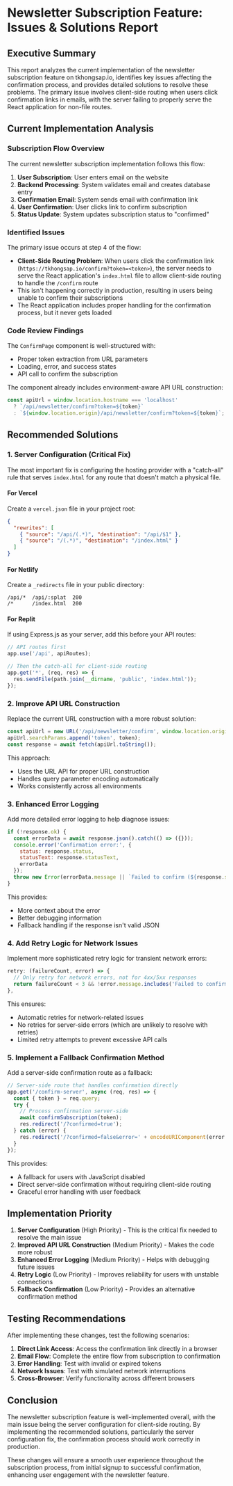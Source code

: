 # Newsletter Subscription Feature: Issues & Solutions Report

## Executive Summary

This report analyzes the current implementation of the newsletter subscription feature on tkhongsap.io, identifies key issues affecting the confirmation process, and provides detailed solutions to resolve these problems. The primary issue involves client-side routing when users click confirmation links in emails, with the server failing to properly serve the React application for non-file routes.

## Current Implementation Analysis

### Subscription Flow Overview

The current newsletter subscription implementation follows this flow:

1. **User Subscription**: User enters email on the website
2. **Backend Processing**: System validates email and creates database entry
3. **Confirmation Email**: System sends email with confirmation link
4. **User Confirmation**: User clicks link to confirm subscription
5. **Status Update**: System updates subscription status to "confirmed"

### Identified Issues

The primary issue occurs at step 4 of the flow:

- **Client-Side Routing Problem**: When users click the confirmation link (`https://tkhongsap.io/confirm?token=<token>`), the server needs to serve the React application's `index.html` file to allow client-side routing to handle the `/confirm` route
- This isn't happening correctly in production, resulting in users being unable to confirm their subscriptions
- The React application includes proper handling for the confirmation process, but it never gets loaded

### Code Review Findings

The `ConfirmPage` component is well-structured with:
- Proper token extraction from URL parameters
- Loading, error, and success states
- API call to confirm the subscription

The component already includes environment-aware API URL construction:
```javascript
const apiUrl = window.location.hostname === 'localhost' 
  ? `/api/newsletter/confirm?token=${token}`
  : `${window.location.origin}/api/newsletter/confirm?token=${token}`;
```

## Recommended Solutions

### 1. Server Configuration (Critical Fix)

The most important fix is configuring the hosting provider with a "catch-all" rule that serves `index.html` for any route that doesn't match a physical file.

#### For Vercel

Create a `vercel.json` file in your project root:
```json
{
  "rewrites": [
    { "source": "/api/(.*)", "destination": "/api/$1" },
    { "source": "/(.*)", "destination": "/index.html" }
  ]
}
```

#### For Netlify

Create a `_redirects` file in your public directory:
```
/api/*  /api/:splat  200
/*      /index.html  200
```

#### For Replit

If using Express.js as your server, add this before your API routes:
```javascript
// API routes first
app.use('/api', apiRoutes);

// Then the catch-all for client-side routing
app.get('*', (req, res) => {
  res.sendFile(path.join(__dirname, 'public', 'index.html'));
});
```

### 2. Improve API URL Construction

Replace the current URL construction with a more robust solution:

```javascript
const apiUrl = new URL('/api/newsletter/confirm', window.location.origin);
apiUrl.searchParams.append('token', token);
const response = await fetch(apiUrl.toString());
```

This approach:
- Uses the URL API for proper URL construction
- Handles query parameter encoding automatically
- Works consistently across all environments

### 3. Enhanced Error Logging

Add more detailed error logging to help diagnose issues:

```javascript
if (!response.ok) {
  const errorData = await response.json().catch(() => ({}));
  console.error('Confirmation error:', {
    status: response.status,
    statusText: response.statusText,
    errorData
  });
  throw new Error(errorData.message || `Failed to confirm (${response.status})`);
}
```

This provides:
- More context about the error
- Better debugging information
- Fallback handling if the response isn't valid JSON

### 4. Add Retry Logic for Network Issues

Implement more sophisticated retry logic for transient network errors:

```javascript
retry: (failureCount, error) => {
  // Only retry for network errors, not for 4xx/5xx responses
  return failureCount < 3 && !error.message.includes('Failed to confirm');
},
```

This ensures:
- Automatic retries for network-related issues
- No retries for server-side errors (which are unlikely to resolve with retries)
- Limited retry attempts to prevent excessive API calls

### 5. Implement a Fallback Confirmation Method

Add a server-side confirmation route as a fallback:

```javascript
// Server-side route that handles confirmation directly
app.get('/confirm-server', async (req, res) => {
  const { token } = req.query;
  try {
    // Process confirmation server-side
    await confirmSubscription(token);
    res.redirect('/?confirmed=true');
  } catch (error) {
    res.redirect('/?confirmed=false&error=' + encodeURIComponent(error.message));
  }
});
```

This provides:
- A fallback for users with JavaScript disabled
- Direct server-side confirmation without requiring client-side routing
- Graceful error handling with user feedback

## Implementation Priority

1. **Server Configuration** (High Priority) - This is the critical fix needed to resolve the main issue
2. **Improved API URL Construction** (Medium Priority) - Makes the code more robust
3. **Enhanced Error Logging** (Medium Priority) - Helps with debugging future issues
4. **Retry Logic** (Low Priority) - Improves reliability for users with unstable connections
5. **Fallback Confirmation** (Low Priority) - Provides an alternative confirmation method

## Testing Recommendations

After implementing these changes, test the following scenarios:

1. **Direct Link Access**: Access the confirmation link directly in a browser
2. **Email Flow**: Complete the entire flow from subscription to confirmation
3. **Error Handling**: Test with invalid or expired tokens
4. **Network Issues**: Test with simulated network interruptions
5. **Cross-Browser**: Verify functionality across different browsers

## Conclusion

The newsletter subscription feature is well-implemented overall, with the main issue being the server configuration for client-side routing. By implementing the recommended solutions, particularly the server configuration fix, the confirmation process should work correctly in production.

These changes will ensure a smooth user experience throughout the subscription process, from initial signup to successful confirmation, enhancing user engagement with the newsletter feature.
